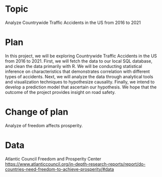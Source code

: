 # Topic
Analyze Countrywide Traffic Accidents in the US from 2016 to 2021  


# Plan 
In this project, we will be exploring Countrywide Traffic Accidents in the US from 2016 to 2021. First, we will fetch the data to our local SQL database, and clean the data primarily with R. We will be conducting statistical inference on characteristics that demonstrates correlation with different types of accidents. Next, we will analyze the data through analytical tools and visualization techniques to hypothesize causality. Finally, we intend to develop a prediction model that ascertain our hypothesis. We hope that the outcome of the project provides insight on road safety. 


# Change of plan
Analyze of freedom affects prosperity. 

# Data
Atlantic Council Freedom and Prosperity Center
https://www.atlanticcouncil.org/in-depth-research-reports/report/do-countries-need-freedom-to-achieve-prosperity/#data
